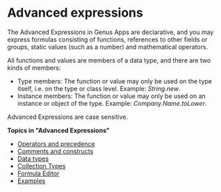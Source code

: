# Advanced expressions

The Advanced Expressions in Genus Apps are declarative, and you may express formulas consisting of functions, references to other fields or groups, static values (such as a number) and mathematical operators.

All functions and values are members of a data type, and there are two kinds of members:

*   Type members: The function or value may only be used on the type itself, i.e. on the type or class level. Example: *String.new*.
*   Instance members: The function or value may only be used on an instance or object of the type. Example: *Company.Name.toLower*.

Advanced Expressions are case sensitive.

**Topics in "Advanced Expressions"**
* [Operators and precedence](operators-and-precedence.md)
* [Comments and constructs](comments-and-constructs.md)
* [Data types](data-types.md)
* [Collection Types](collection-types.md)
* [Formula Editor](formula-editor.md)
* [Examples](examples.md)